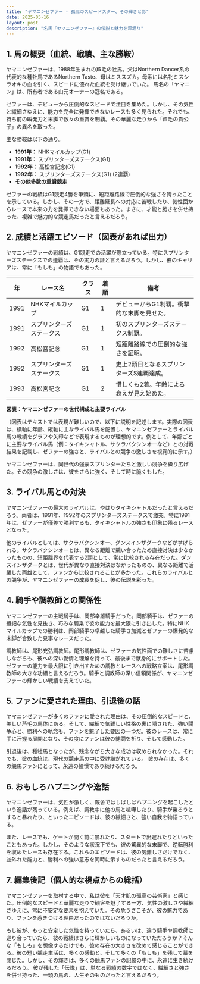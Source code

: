 ```yaml
---
title: "ヤマニンゼファー - 孤高のスピードスター、その輝きと影"
date: 2025-05-16
layout: post
description: "名馬『ヤマニンゼファー』の伝説と魅力を深堀り"
---
```


## 1. 馬の概要（血統、戦績、主な勝鞍）

ヤマニンゼファーは、1988年生まれの芦毛の牡馬。父はNorthern Dancer系の代表的な種牡馬であるNorthern Taste、母はミススズカ。母系には名牝ミスシラオキの血を引く、スピードに優れた血統を受け継いでいた。  馬名の「ヤマニン」は、所有者である山元オーナーの冠名である。

ゼファーは、デビューから圧倒的なスピードで注目を集めた。しかし、その気性と繊細さゆえに、能力を完全に発揮できないレースも多く見られた。それでも、持ち前の瞬発力と末脚で数々の重賞を制覇。その華麗な走りから「芦毛の貴公子」の異名を取った。

主な勝鞍は以下の通り。

* **1991年：**  NHKマイルカップ(G1)
* **1991年：**  スプリンターズステークス(G1)
* **1992年：**  高松宮記念(G1)
* **1992年：**  スプリンターズステークス(G1) (2連覇)
* **その他多数の重賞競走**


ゼファーの戦績はG1競走4勝を筆頭に、短距離路線で圧倒的な強さを誇ったことを示している。しかし、その一方で、距離延長への対応に苦戦したり、気性面からレースで本来の力を発揮できない場面もあった。まさに、才能と脆さを併せ持った、複雑で魅力的な競走馬だったと言えるだろう。


## 2. 成績と活躍エピソード（図表があれば出力）

ヤマニンゼファーの戦績は、G1競走での活躍が際立っている。特にスプリンターズステークスでの連覇は、その実力の証と言えるだろう。しかし、彼のキャリアは、常に「もしも」の物語でもあった。

| 年 | レース名             | クラス | 着順 | 備考                                      |
|---|----------------------|-------|------|-------------------------------------------|
| 1991 | NHKマイルカップ       | G1    | 1    | デビューからG1制覇。衝撃的な末脚を見せた。     |
| 1991 | スプリンターズステークス | G1    | 1    | 初のスプリンターズステークス制覇。         |
| 1992 | 高松宮記念           | G1    | 1    | 短距離路線での圧倒的な強さを証明。             |
| 1992 | スプリンターズステークス | G1    | 1    | 史上2頭目となるスプリンターズS連覇達成。 |
| 1993 | 高松宮記念           | G1    | 2    | 惜しくも2着。年齢による衰えが見え始めた。     |


**図表：ヤマニンゼファーの世代構成と主要ライバル**

（図表はテキストでは表現が難しいので、以下に説明を記述します。実際の図表は、横軸に年齢、縦軸に主なライバル馬を配置し、ヤマニンゼファーとライバル馬の戦績をグラフや矢印などで表現するものが理想的です。例として、年齢ごとに主要なライバル馬（例：タイキシャトル、サクラバクシンオーなど）との対戦結果を記載し、ゼファーの強さと、ライバルとの競争の激しさを視覚的に示す。）


ヤマニンゼファーは、同世代の強豪スプリンターたちと激しい競争を繰り広げた。その競争の激しさは、彼をさらに強く、そして時に脆くもした。


## 3. ライバル馬との対決

ヤマニンゼファーの最大のライバルは、やはりタイキシャトルだったと言えるだろう。両者は、1991年、1992年のスプリンターズステークスで激突。特に1991年は、ゼファーが僅差で勝利するも、タイキシャトルの強さも印象に残るレースとなった。

他のライバルとしては、サクラバクシンオー、ダンスインザダークなどが挙げられる。サクラバクシンオーとは、異なる距離で競い合ったため直接対決は少なかったものの、短距離界を代表する2頭として、常に比較される存在だった。ダンスインザダークとは、世代が異なり直接対決はなかったものの、異なる距離で活躍した両雄として、ファンから比較されることが多かった。これらのライバルとの競争が、ヤマニンゼファーの成長を促し、彼の伝説を彩った。


## 4. 騎手や調教師との関係性

ヤマニンゼファーの主戦騎手は、岡部幸雄騎手だった。岡部騎手は、ゼファーの繊細な気性を見抜き、巧みな騎乗で彼の能力を最大限に引き出した。特にNHKマイルカップでの勝利は、岡部騎手の卓越した騎手さ加減とゼファーの爆発的な末脚が合致した見事なレースだった。

調教師は、尾形充弘調教師。尾形調教師は、ゼファーの気性面での難しさに苦慮しながらも、彼への深い愛情と理解を持って、最後まで献身的にサポートした。ゼファーの能力を最大限に引き出すための調教とレースへの戦略立案は、尾形調教師の大きな功績と言えるだろう。騎手と調教師の深い信頼関係が、ヤマニンゼファーの輝かしい戦績を支えていた。


## 5. ファンに愛された理由、引退後の話

ヤマニンゼファーが多くのファンに愛された理由は、その圧倒的なスピードと、美しい芦毛の馬体にある。そして、繊細で気難しい性格の裏に隠された、強い闘争心と、勝利への執念も、ファンを魅了した要因の一つだ。彼のレースは、常に手に汗握る展開となり、その度にファンは彼の健闘を祈り、そして感動した。

引退後は、種牡馬となったが、残念ながら大きな成功は収められなかった。それでも、彼の血統は、現代の競走馬の中に受け継がれている。  彼の存在は、多くの競馬ファンにとって、永遠の憧憬であり続けるだろう。


## 6. おもしろハプニングや逸話

ヤマニンゼファーは、気性が激しく、厩舎ではしばしばハプニングを起こしたという逸話が残っている。例えば、調教中に他の馬と喧嘩したり、騎手が乗ろうとすると暴れたり、といったエピソードは、彼の繊細さと、強い自我を物語っている。

また、レースでも、ゲートが開く前に暴れたり、スタートで出遅れたりといったこともあった。しかし、そのような状況下でも、彼の驚異的な末脚で、逆転勝利を収めたレースも存在する。これらのエピソードは、彼の気難しさだけでなく、並外れた能力と、勝利への強い意志を同時に示すものだったと言えるだろう。


## 7. 編集後記（個人的な視点からの総括）

ヤマニンゼファーを取材する中で、私は彼を「天才肌の孤高の芸術家」と感じた。圧倒的なスピードと華麗な走りで観客を魅了する一方、気性の激しさや繊細さゆえに、常に不安定な要素を抱えていた。その危うさこそが、彼の魅力であり、ファンを惹きつける理由だったのではないだろうか。

もし彼が、もっと安定した気性を持っていたら、あるいは、違う騎手や調教師に巡り合っていたら、彼の戦績はさらに輝かしいものになっていただろうか？そんな「もしも」を想像するだけでも、彼の存在の大きさを改めて感じることができる。彼の短い競走生活は、多くの感動と、そして多くの「もしも」を残して幕を閉じた。しかし、その輝きは、多くの競馬ファンの記憶の中に、永遠に生き続けるだろう。  彼が残した「伝説」は、単なる戦績の数字ではなく、繊細さと強さを併せ持った、一頭の馬の、人生そのものだったと言えるだろう。
